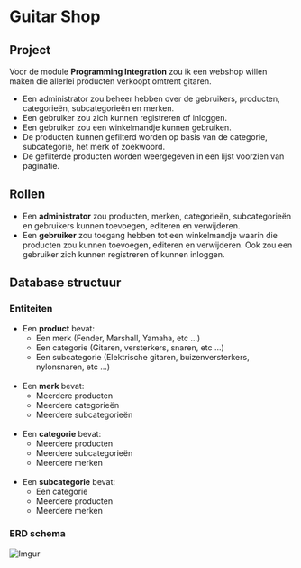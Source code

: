 # Guitar Shop

## Project

Voor de module **Programming Integration** zou ik een webshop willen maken die allerlei producten verkoopt omtrent gitaren.  

- Een administrator zou beheer hebben over de gebruikers, producten, categorieën, subcategorieën en merken.
- Een gebruiker zou zich kunnen registreren of inloggen.
- Een gebruiker zou een winkelmandje kunnen gebruiken.
- De producten kunnen gefilterd worden op basis van de categorie, subcategorie, het merk of zoekwoord.
- De gefilterde producten worden weergegeven in een lijst voorzien van paginatie.

## Rollen

- Een **administrator** zou producten, merken, categorieën, subcategorieën en gebruikers kunnen toevoegen, editeren en verwijderen.
- Een **gebruiker** zou toegang hebben tot een winkelmandje waarin die producten zou kunnen toevoegen, editeren en verwijderen. Ook zou een gebruiker zich kunnen registreren of kunnen inloggen.

## Database structuur

### Entiteiten

- Een **product** bevat: 
    - Een merk (Fender, Marshall, Yamaha, etc ...)
    - Een categorie (Gitaren, versterkers, snaren, etc ...)
    - Een subcategorie (Elektrische gitaren, buizenversterkers, nylonsnaren, etc ...)
&nbsp;  
&nbsp; 
- Een **merk** bevat: 
    - Meerdere producten
    - Meerdere categorieën
    - Meerdere subcategorieën
&nbsp;  
&nbsp;
- Een **categorie** bevat:
    - Meerdere producten
    - Meerdere subcategorieën
    - Meerdere merken
&nbsp;  
&nbsp;
- Een **subcategorie** bevat:
    - Een categorie
    - Meerdere producten
    - Meerdere merken

### ERD schema

![Imgur](https://i.imgur.com/ozbgFju.png)

